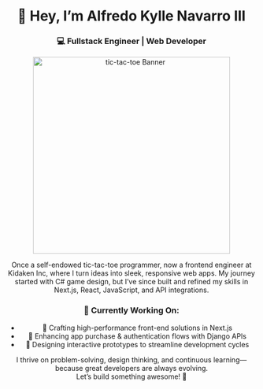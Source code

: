 <h1 align="center">👋 Hey, I’m Alfredo Kylle Navarro III</h1>

<h3 align="center">💻 Fullstack Engineer | Web Developer</h3>

<p align="center">
  <img src="https://media0.giphy.com/media/gR92EF4p9XyEHyD2n5/giphy.gif?cid=6c09b952cfcyh79qzkahofl1qdq3213mwdc37iwa2pk2wir5&ep=v1_gifs_search&rid=giphy.gif&ct=g" alt="tic-tac-toe Banner" width="400"/>
</p>

<p align="center">
  Once a self-endowed tic-tac-toe programmer, now a frontend engineer at Kidaken Inc, where I turn ideas into sleek, responsive web apps.
  My journey started with C# game design, but I’ve since built and refined my skills in Next.js, React, JavaScript, and API integrations.
</p>

<h3 align="center">🚀 Currently Working On:</h3>

<ul align="center">
  <li>🔹 Crafting high-performance front-end solutions in Next.js</li>
  <li>🔹 Enhancing app purchase & authentication flows with Django APIs</li>
  <li>🔹 Designing interactive prototypes to streamline development cycles</li>
</ul>

<p align="center">
  I thrive on problem-solving, design thinking, and continuous learning—because great developers are always evolving. <br>
  Let’s build something awesome! 🚀
</p>
